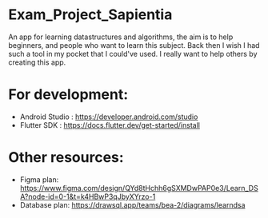 # Exam_Project_Sapientia
 An app for learning datastructures and algorithms, the aim is to help beginners, and people who want to learn this subject. Back then I  wish I had such a tool in my pocket that I could've used.
 I really want to help others by creating this app.

# For development:
- Android Studio : https://developer.android.com/studio
- Flutter SDK : https://docs.flutter.dev/get-started/install

# Other resources:
- Figma plan:
  https://www.figma.com/design/QYd8tHchh6gSXMDwPAP0e3/Learn_DSA?node-id=0-1&t=k4HBwP3qJbyXYrzo-1
- Database plan:
  https://drawsql.app/teams/bea-2/diagrams/learndsa
